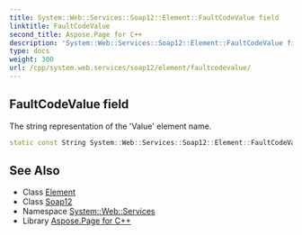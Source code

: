 ```yaml
---
title: System::Web::Services::Soap12::Element::FaultCodeValue field
linktitle: FaultCodeValue
second_title: Aspose.Page for C++
description: 'System::Web::Services::Soap12::Element::FaultCodeValue field. The string representation of the ''Value'' element name in C++.'
type: docs
weight: 300
url: /cpp/system.web.services/soap12/element/faultcodevalue/
---
```

## FaultCodeValue field


The string representation of the 'Value' element name.

```cpp
static const String System::Web::Services::Soap12::Element::FaultCodeValue
```

## See Also

* Class [Element](../)
* Class [Soap12](../../)
* Namespace [System::Web::Services](../../../)
* Library [Aspose.Page for C++](../../../../)
